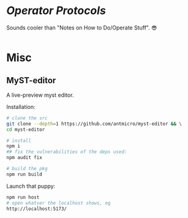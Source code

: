 # *Operator Protocols*
Sounds cooler than "Notes on How to Do/Operate Stuff". 😎

```{tableofcontents}
```

# Misc


## MyST-editor
A live-preview myst editor.

Installation:

```sh
# clone the src
git clone --depth=1 https://github.com/antmicro/myst-editor && \
cd myst-editor

# install
npm i
## fix the vulnerabilities of the deps used:
npm audit fix

# build the pkg
npm run build
```

Launch that puppy:

```sh
npm run host
# open whatver the localhost shows, eg
http://localhost:5173/
```

